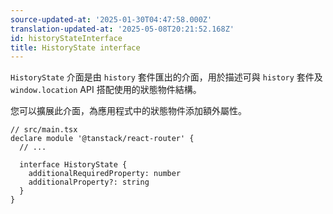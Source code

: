 ```yaml
---
source-updated-at: '2025-01-30T04:47:58.000Z'
translation-updated-at: '2025-05-08T20:21:52.168Z'
id: historyStateInterface
title: HistoryState interface
---
```


`HistoryState` 介面是由 `history` 套件匯出的介面，用於描述可與 `history` 套件及 `window.location` API 搭配使用的狀態物件結構。

您可以擴展此介面，為應用程式中的狀態物件添加額外屬性。

```tsx
// src/main.tsx
declare module '@tanstack/react-router' {
  // ...

  interface HistoryState {
    additionalRequiredProperty: number
    additionalProperty?: string
  }
}
```
